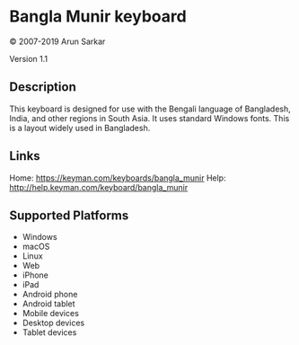Bangla Munir keyboard
==============

© 2007-2019 Arun Sarkar

Version 1.1

Description
-----------

This keyboard is designed for use with the Bengali language of Bangladesh, India, and other 
regions in South Asia. It uses standard Windows fonts. This is a layout widely used in Bangladesh.

Links
-----
Home: https://keyman.com/keyboards/bangla_munir
Help: http://help.keyman.com/keyboard/bangla_munir

Supported Platforms
-------------------
 * Windows
 * macOS
 * Linux
 * Web
 * iPhone
 * iPad
 * Android phone
 * Android tablet
 * Mobile devices
 * Desktop devices
 * Tablet devices

